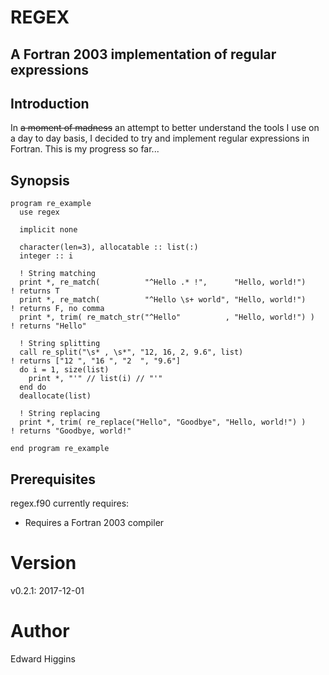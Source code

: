 # REGEX
## A Fortran 2003 implementation of regular expressions

## Introduction
In ~~a moment of madness~~ an attempt to better understand the tools I use on
a day to day basis, I decided to try and implement regular expressions in
Fortran. This is my progress so far...

## Synopsis

```Fortran
program re_example
  use regex

  implicit none

  character(len=3), allocatable :: list(:)
  integer :: i

  ! String matching
  print *, re_match(          "^Hello .* !",      "Hello, world!")    ! returns T
  print *, re_match(          "^Hello \s+ world", "Hello, world!")    ! returns F, no comma
  print *, trim( re_match_str("^Hello"          , "Hello, world!") )  ! returns "Hello"

  ! String splitting
  call re_split("\s* , \s*", "12, 16, 2, 9.6", list)                  ! returns ["12 ", "16 ", "2  ", "9.6"]
  do i = 1, size(list)
    print *, "'" // list(i) // "'"
  end do
  deallocate(list)

  ! String replacing
  print *, trim( re_replace("Hello", "Goodbye", "Hello, world!") )    ! returns "Goodbye, world!"
  
end program re_example
```

## Prerequisites
regex.f90 currently requires:

  - Requires a Fortran 2003 compiler

# Version
v0.2.1: 2017-12-01

# Author
Edward Higgins
